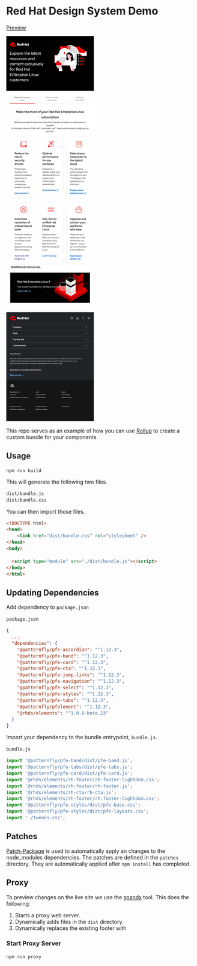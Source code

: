 # Red Hat Design System Demo

[Preview](https://rollup-rhds-demo.vercel.app/)

![Screenshot](./screenshot.png)

This repo serves as an example of how you can use [Rollup](https://rollupjs.org/guide/en/) to create a custom bundle for your components.

## Usage

```
npm run build
```

This will generate the following two files.

```bash
dist/bundle.js
dist/bundle.css
```

You can then import those files.

```html
<!DOCTYPE html>
<head>
	<link href="dist/bundle.css" rel="stylesheet" />
</head>
<body>

  <script type="module" src="./dist/bundle.js"></script>
</body>
</html>
```


## Updating Dependencies

Add dependency to `package.json`

`package.json`
```json
{
  ...
  "dependencies": {
    "@patternfly/pfe-accordion": "^1.12.3",
    "@patternfly/pfe-band": "^1.12.3",
    "@patternfly/pfe-card": "^1.12.3",
    "@patternfly/pfe-cta": "^1.12.3",
    "@patternfly/pfe-jump-links": "^1.12.3",
    "@patternfly/pfe-navigation": "^1.12.3",
    "@patternfly/pfe-select": "^1.12.3",
    "@patternfly/pfe-styles": "^1.12.3",
    "@patternfly/pfe-tabs": "^1.12.3",
    "@patternfly/pfelement": "^1.12.3",
    "@rhds/elements": "^1.0.0-beta.23"
  }
}
```

Import your dependency to the bundle entrypoint, `bundle.js`.

`bundle.js`
```js
import '@patternfly/pfe-band/dist/pfe-band.js';
import '@patternfly/pfe-tabs/dist/pfe-tabs.js';
import '@patternfly/pfe-card/dist/pfe-card.js';
import '@rhds/elements/rh-footer/rh-footer-lightdom.css';
import '@rhds/elements/rh-footer/rh-footer.js';
import '@rhds/elements/rh-cta/rh-cta.js';
import '@rhds/elements/rh-footer/rh-footer-lightdom.css';
import '@patternfly/pfe-styles/dist/pfe-base.css';
import '@patternfly/pfe-styles/dist/pfe-layouts.css';
import './tweaks.css';
```

## Patches

[Patch-Package](https://www.npmjs.com/package/patch-package) is used to automatically apply an changes to the node_modules dependencies.
The patches are defined in the `patches` directory.  They are automatically applied after `npm install` has completed.

## Proxy

To preview changes on the live site we use the [spandx](https://www.npmjs.com/package/spandx) tool.  This does the following:

1. Starts a proxy web server.
2. Dynamically adds files in the `dist` directory.
3. Dynamically replaces the existing footer with <rh-footer>

### Start Proxy Server

```bash
npm run proxy
```
